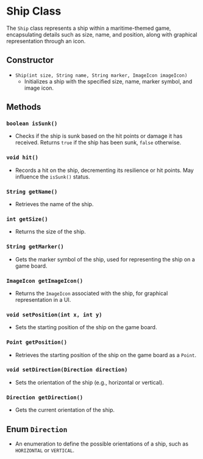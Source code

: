 
# Ship Class

The `Ship` class represents a ship within a maritime-themed game, encapsulating details such as size, name, and position, along with graphical representation through an icon.

## Constructor

- `Ship(int size, String name, String marker, ImageIcon imageIcon)`
  - Initializes a ship with the specified size, name, marker symbol, and image icon.

## Methods

### `boolean isSunk()`
- Checks if the ship is sunk based on the hit points or damage it has received. Returns `true` if the ship has been sunk, `false` otherwise.

### `void hit()`
- Records a hit on the ship, decrementing its resilience or hit points. May influence the `isSunk()` status.

### `String getName()`
- Retrieves the name of the ship.

### `int getSize()`
- Returns the size of the ship.

### `String getMarker()`
- Gets the marker symbol of the ship, used for representing the ship on a game board.

### `ImageIcon getImageIcon()`
- Returns the `ImageIcon` associated with the ship, for graphical representation in a UI.

### `void setPosition(int x, int y)`
- Sets the starting position of the ship on the game board.

### `Point getPosition()`
- Retrieves the starting position of the ship on the game board as a `Point`.

### `void setDirection(Direction direction)`
- Sets the orientation of the ship (e.g., horizontal or vertical).

### `Direction getDirection()`
- Gets the current orientation of the ship.

## Enum `Direction`
- An enumeration to define the possible orientations of a ship, such as `HORIZONTAL` or `VERTICAL`.
